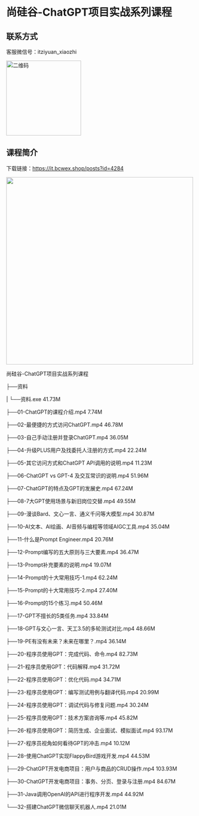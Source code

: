 # 尚硅谷-ChatGPT项目实战系列课程

## 联系方式

客服微信号：itziyuan_xiaozhi

<img src="https://ziyuanyun.oss-cn-guangzhou.aliyuncs.com/common/20240614073449/666b82192834a.jpg" width="200" height="200" alt="二维码">

## 课程简介

下载链接：https://it.bcwex.shop/posts?id=4284

<img src="https://ziyuanyun.oss-cn-guangzhou.aliyuncs.com/yun/20240724073011/66a03d03a393c.jpg" width="500" alt="">

  

 尚硅谷-ChatGPT项目实战系列课程

 ├──资料

 | └──资料.exe 41.73M

 ├──01-ChatGPT的课程介绍.mp4 7.74M

 ├──02-最便捷的方式访问ChatGPT.mp4 46.78M

 ├──03-自己手动注册并登录ChatGPT.mp4 36.05M

 ├──04-升级PLUS用户及找委托人注册的方式.mp4 22.24M

 ├──05-其它访问方式和ChatGPT API调用的说明.mp4 11.23M

 ├──06-ChatGPT vs GPT-4 及交互常识的说明.mp4 51.96M

 ├──07-ChatGPT的特点及GPT的发展史.mp4 67.24M

 ├──08-7大GPT使用场景与新旧岗位交替.mp4 49.55M

 ├──09-漫谈Bard、文心一言、通义千问等大模型.mp4 30.87M

 ├──10-AI文本、AI绘画、AI音频与编程等领域AIGC工具.mp4 35.04M

 ├──11-什么是Prompt Engineer.mp4 20.76M

 ├──12-Prompt编写的五大原则与三大要素.mp4 36.47M

 ├──13-Prompt补充要素的说明.mp4 19.07M

 ├──14-Prompt的十大常用技巧-1.mp4 62.24M

 ├──15-Prompt的十大常用技巧-2.mp4 27.40M

 ├──16-Prompt的15个练习.mp4 50.46M

 ├──17-GPT不擅长的5类任务.mp4 33.84M

 ├──18-GPT与文心一言、天工3.5的多轮测试对比.mp4 48.66M

 ├──19-PE有没有未来？未来在哪里？.mp4 36.14M

 ├──20-程序员使用GPT：完成代码、命令.mp4 82.73M

 ├──21-程序员使用GPT：代码解释.mp4 31.72M

 ├──22-程序员使用GPT：优化代码.mp4 34.71M

 ├──23-程序员使用GPT：编写测试用例与翻译代码.mp4 20.99M

 ├──24-程序员使用GPT：调试代码与修复问题.mp4 30.24M

 ├──25-程序员使用GPT：技术方案咨询等.mp4 45.82M

 ├──26-程序员使用GPT：简历生成、企业面试、模拟面试.mp4 93.17M

 ├──27-程序员视角如何看待GPT的冲击.mp4 10.12M

 ├──28-使用ChatGPT实现FlappyBird游戏开发.mp4 44.53M

 ├──29-ChatGPT开发电商项目：用户与商品的CRUD操作.mp4 103.93M

 ├──30-ChatGPT开发电商项目：事务、分页、登录与注册.mp4 84.67M

 ├──31-Java调用OpenAI的API进行程序开发.mp4 44.92M

 └──32-搭建ChatGPT微信聊天机器人.mp4 21.01M

  